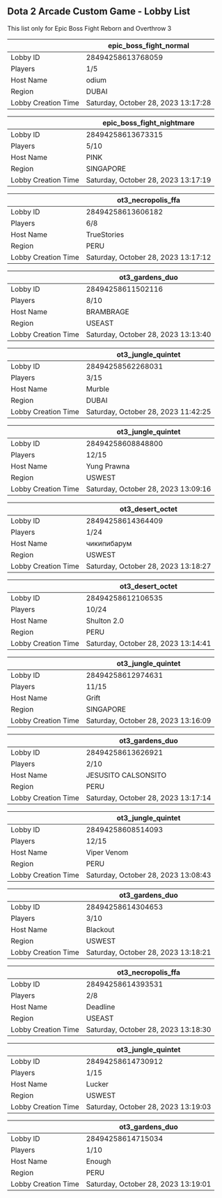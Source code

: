 ## Dota 2 Arcade Custom Game - Lobby List

This list only for Epic Boss Fight Reborn and Overthrow 3

|  | epic_boss_fight_normal |
| ------ | ------ |
| Lobby ID | 28494258613768059 |
| Players | 1/5 |
| Host Name | оdium |
| Region | DUBAI |
| Lobby Creation Time | Saturday, October 28, 2023 13:17:28 |


|  | epic_boss_fight_nightmare |
| ------ | ------ |
| Lobby ID | 28494258613673315 |
| Players | 5/10 |
| Host Name | PINK |
| Region | SINGAPORE |
| Lobby Creation Time | Saturday, October 28, 2023 13:17:19 |


|  | ot3_necropolis_ffa |
| ------ | ------ |
| Lobby ID | 28494258613606182 |
| Players | 6/8 |
| Host Name | TrueStories |
| Region | PERU |
| Lobby Creation Time | Saturday, October 28, 2023 13:17:12 |


|  | ot3_gardens_duo |
| ------ | ------ |
| Lobby ID | 28494258611502116 |
| Players | 8/10 |
| Host Name | BRAMBRAGE |
| Region | USEAST |
| Lobby Creation Time | Saturday, October 28, 2023 13:13:40 |


|  | ot3_jungle_quintet |
| ------ | ------ |
| Lobby ID | 28494258562268031 |
| Players | 3/15 |
| Host Name | Murble |
| Region | DUBAI |
| Lobby Creation Time | Saturday, October 28, 2023 11:42:25 |


|  | ot3_jungle_quintet |
| ------ | ------ |
| Lobby ID | 28494258608848800 |
| Players | 12/15 |
| Host Name | Yung Prawna |
| Region | USWEST |
| Lobby Creation Time | Saturday, October 28, 2023 13:09:16 |


|  | ot3_desert_octet |
| ------ | ------ |
| Lobby ID | 28494258614364409 |
| Players | 1/24 |
| Host Name | чикипибарум |
| Region | USWEST |
| Lobby Creation Time | Saturday, October 28, 2023 13:18:27 |


|  | ot3_desert_octet |
| ------ | ------ |
| Lobby ID | 28494258612106535 |
| Players | 10/24 |
| Host Name | Shulton 2.0 |
| Region | PERU |
| Lobby Creation Time | Saturday, October 28, 2023 13:14:41 |


|  | ot3_jungle_quintet |
| ------ | ------ |
| Lobby ID | 28494258612974631 |
| Players | 11/15 |
| Host Name | Grift |
| Region | SINGAPORE |
| Lobby Creation Time | Saturday, October 28, 2023 13:16:09 |


|  | ot3_gardens_duo |
| ------ | ------ |
| Lobby ID | 28494258613626921 |
| Players | 2/10 |
| Host Name | JESUSITO CALSONSITO |
| Region | PERU |
| Lobby Creation Time | Saturday, October 28, 2023 13:17:14 |


|  | ot3_jungle_quintet |
| ------ | ------ |
| Lobby ID | 28494258608514093 |
| Players | 12/15 |
| Host Name | Viper Venom |
| Region | PERU |
| Lobby Creation Time | Saturday, October 28, 2023 13:08:43 |


|  | ot3_gardens_duo |
| ------ | ------ |
| Lobby ID | 28494258614304653 |
| Players | 3/10 |
| Host Name | Blackout |
| Region | USWEST |
| Lobby Creation Time | Saturday, October 28, 2023 13:18:21 |


|  | ot3_necropolis_ffa |
| ------ | ------ |
| Lobby ID | 28494258614393531 |
| Players | 2/8 |
| Host Name | Deadline |
| Region | USEAST |
| Lobby Creation Time | Saturday, October 28, 2023 13:18:30 |


|  | ot3_jungle_quintet |
| ------ | ------ |
| Lobby ID | 28494258614730912 |
| Players | 1/15 |
| Host Name | Lucker |
| Region | USWEST |
| Lobby Creation Time | Saturday, October 28, 2023 13:19:03 |


|  | ot3_gardens_duo |
| ------ | ------ |
| Lobby ID | 28494258614715034 |
| Players | 1/10 |
| Host Name | Enough |
| Region | PERU |
| Lobby Creation Time | Saturday, October 28, 2023 13:19:01 |


